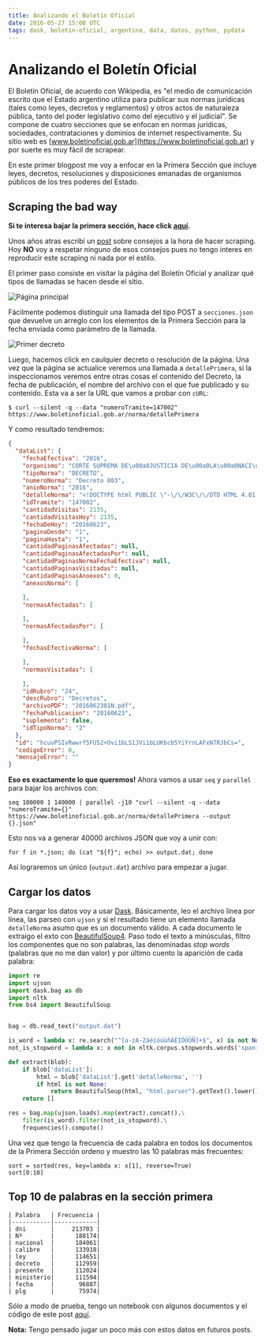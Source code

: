 ```yaml
---
title: Analizando el Boletín Oficial
date: 2016-05-27 15:08 UTC
tags: dask, boletin-oficial, argentina, data, datos, python, pydata
---
```


# Analizando el Boletín Oficial

El Boletín Oficial, de acuerdo con Wikipedia,  es "el medio de comunicación
escrito que el Estado argentino utiliza para publicar sus normas jurídicas
(tales como leyes, decretos y reglamentos) y otros actos de naturaleza pública,
tanto del poder legislativo como del ejecutivo y el judicial". Se compone de
cuatro secciones que se enfocan en normas jurídicas, sociedades, contrataciones
y dominios de internet respectivamente. Su sitio web es
[www.boletinoficial.gob.ar](https://www.boletinoficial.gob.ar) y por suerte es
muy fácil de scrapear.

En este primer blogpost me voy a enfocar en la Primera Sección que incluye leyes,
decretos, resoluciones y disposiciones emanadas de organismos públicos de los
tres poderes del Estado.

## Scraping the bad way

**Si te interesa bajar la primera sección, hace click
[aquí](https://s3-us-west-2.amazonaws.com/data.codingnews.info/output.dat.zip).**

Unos años atras escribí un [post](http://codingnews.info/post/beyond-scrapping.html)
sobre consejos a la hora de hacer scraping. Hoy **NO** voy a respetar ninguno de
esos consejos pues no tengo interes en reproducir este scraping ni nada por el
estilo.

El primer paso consiste en visitar la página del Boletín Oficial y analizar qué
tipos de llamadas se hacen desde el sitio.

![Página principal](/images/boletin1.png)

Fácilmente podemos distinguir una llamada del tipo POST a `secciones.json` que
devuelve un arreglo con los elementos de la Primera Sección para la fecha
enviada como parámetro de la llamada.

![Primer decreto](/images/boletin2.png)

Luego, hacemos click en caulquier decreto o resolución de la página. Una vez
que la página se actualice veremos una llamada a `detallePrimera`, si la
inspeccionamos veremos entre otras cosas el contenido del Decreto,
la fecha de publicación, el nombre del archivo con el que fue publicado
y su contenido. Esta va a ser la URL que vamos a probar con `cURL`:

```
$ curl --silent -q --data "numeroTramite=147002" https://www.boletinoficial.gob.ar/norma/detallePrimera
```

Y como resultado tendremos:

```json
{
  "dataList": {
    "fechaEfectiva": "2016",
    "organismo": "CORTE SUPREMA DE\u00a0JUSTICIA DE\u00a0LA\u00a0NACI\u00d3N\r\n",
    "tipoNorma": "DECRETO",
    "numeroNorma": "Decreto 803",
    "anioNorma": "2016",
    "detalleNorma": "<!DOCTYPE html PUBLIC \"-\/\/W3C\/\/DTD HTML 4.01 Transitional\/\/EN\"><br \/>\n<br \/>\n    <h3>CORTE SUPREMA DE\u00a0JUSTICIA DE\u00a0LA\u00a0NACI\u00d3N<br \/>\n<\/h3><p xmlns:math=\"http:\/\/exslt.org\/math\"><b>Decreto 803\/2016<\/b><\/p><p><b>N\u00f3mbrase Juez.<br \/>\n<\/b><\/p><p xmlns:math=\"http:\/\/exslt.org\/math\">Bs. As., 22\/06\/2016<br \/>\n<\/p><p xmlns:math=\"http:\/\/exslt.org\/math\">VISTO el acuerdo prestado por el HONORABLE SENADO DE LA NACION y en uso de las facultades que le otorga el art\u00edculo 99, inciso 4) de la CONSTITUCION NACIONAL.<br \/>\n<br \/>\nPor ello,<br \/>\n<br \/>\n<\/p><p xmlns:math=\"http:\/\/exslt.org\/math\">EL PRESIDENTE<br \/>\nDE LA NACION ARGENTINA<br \/>\nDECRETA:<br \/>\n<\/p><p xmlns:math=\"http:\/\/exslt.org\/math\">ART\u00cdCULO 1\u00b0 \u2014 N\u00f3mbrase JUEZ de la CORTE SUPREMA DE JUSTICIA DE LA NACION, al se\u00f1or doctor D. Horacio Daniel ROSATTI (D.N.I. N\u00b0\u00a012.696.450).<br \/>\n<\/p><p xmlns:math=\"http:\/\/exslt.org\/math\">ART\u00cdCULO 2\u00b0 \u2014 Comun\u00edquese, publ\u00edquese, d\u00e9se a la Direcci\u00f3n Nacional del Registro Oficial y arch\u00edvese. \u2014 MACRI. \u2014 Germ\u00e1n C. Garavano.<br \/>\n<\/p>  <br \/>\n",
    "idTramite": "147002",
    "cantidadVisitas": 2135,
    "cantidadVisitasHoy": 2135,
    "fechaDeHoy": "20160623",
    "paginaDesde": "1",
    "paginaHasta": "1",
    "cantidadPaginasAfectadas": null,
    "cantidadPaginasAfectadasPor": null,
    "cantidadPaginasNormaFechaEfectiva": null,
    "cantidadPaginasVisitadas": null,
    "cantidadPaginasAnoexos": 0,
    "anexosNorma": [

    ],
    "normasAfectadas": [

    ],
    "normasAfectadasPor": [

    ],
    "fechasEfectivaNorma": [

    ],
    "normasVisitadas": [

    ],
    "idRubro": "24",
    "descRubro": "Decretos",
    "archivoPDF": "2016062301N.pdf",
    "fechaPublicacion": "20160623",
    "suplemento": false,
    "idTipoNorma": "2"
  },
  "id": "hcuvPSIvRwwrf5FU52+Ovi1bLS1JVi1bLUKbcb5YiYrnLAFxN7RJbCs=",
  "codigoError": 0,
  "mensajeError": ""
}
```

**Eso es exactamente lo que queremos!** Ahora vamos a usar `seq` y `parallel`
para bajar los archivos con:

```
seq 100000 1 140000 | parallel -j10 "curl --silent -q --data "numeroTramite={}" https://www.boletinoficial.gob.ar/norma/detallePrimera --output {}.json"
```

Esto nos va a generar 40000 archivos JSON que voy a unir con:

```
for f in *.json; do (cat "${f}"; echo) >> output.dat; done
```

Así lograremos un único (`output.dat`) archivo para empezar a jugar.

## Cargar los datos

Para cargar los datos voy a usar [Dask](http://dask.pydata.org/). Básicamente,
leo el archivo línea por línea, las parseo con `ujson` y si el resultado
tiene un elemento llamada `detalleNorma` asumo que es un documento válido. A
cada documento le extraigo el exto con [BeautifulSoup4](https://www.crummy.com/software/BeautifulSoup/bs4/doc/).
Paso todo el texto a minúsculas, filtro los componentes que no son palabras,
las denominadas *stop words* (palabras que no me dan valor) y por último
cuento la aparición de cada palabra:

```python
import re
import ujson
import dask.bag as db
import nltk
from bs4 import BeautifulSoup


bag = db.read_text("output.dat")

is_word = lambda x: re.search("^[a-zA-ZáéíóúüñÁÉÍÓÚÜÑ]+$", x) is not None
not_is_stopword = lambda x: x not in nltk.corpus.stopwords.words('spanish')

def extract(blob):
    if blob['dataList']:
        html = blob['dataList'].get('detalleNorma', '')
        if html is not None:
            return BeautifulSoup(html, "html.parser").getText().lower().strip().split()
    return []

res = bag.map(ujson.loads).map(extract).concat().\
    filter(is_word).filter(not_is_stopword).\
    frequencies().compute()
```

Una vez que tengo la frecuencia de cada palabra en todos los documentos de la
Primera Sección ordeno y muestro las 10 palabras más frecuentes:

```
sort = sorted(res, key=lambda x: x[1], reverse=True)
sort[0:10]
```

## Top 10 de palabras en la sección primera

```table
| Palabra   | Frecuencia |
|-----------|------------|
| dni       |     213703 |
| Nº        |      188174|
| nacional  |      184061|
| calibre   |      133918|
| ley       |      114651|
| decreto   |      112959|
| presente  |      112024|
| ministerio|      111594|
| fecha     |       96887|
| plg       |       75974|
```

Sólo a modo de prueba, tengo un notebook con algunos documentos y el código
de este post [aquí](https://github.com/malev/codingnews.info/blob/master/notebooks/boletin.ipynb).

**Nota:** Tengo pensado jugar un poco más con estos datos en futuros posts.
